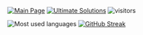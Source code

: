 <a href="https://github.com/hyperplasma/Hyplus"><img src="https://img.shields.io/badge/Main%20Page-blue" alt="Main Page"></a> <a href="https://github.com/hyperplasma/Ultimate-Solutions"><img src="https://img.shields.io/badge/Ultimate%20Solutions-8A2BE2" alt="Ultimate Solutions"></a> ![visitors](https://visitor-badge.glitch.me/badge?page_id=hyperplasma=green&right_color=red)

![Most used languages](https://github-readme-stats.vercel.app/api/top-langs/?username=hyperplasma&layout=compact&hide_border=true&langs_count=10) [![GitHub Streak](https://streak-stats.demolab.com/?user=hyperplasma)](https://git.io/streak-stats)

